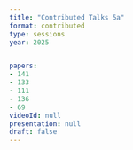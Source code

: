 ```yaml
---
title: "Contributed Talks 5a"
format: contributed
type: sessions
year: 2025


papers:
- 141
- 133
- 111
- 136
- 69
videoId: null
presentation: null
draft: false
---
```

